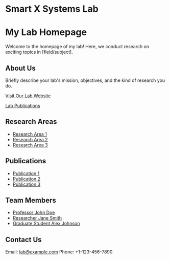 # Smart X Systems Lab
# My Lab Homepage

Welcome to the homepage of my lab! Here, we conduct research on exciting topics in [field/subject]. 

## About Us

Briefly describe your lab's mission, objectives, and the kind of research you do.

[Visit Our Lab Website](https://www.yourlabwebsite.com)

[Lab Publications](https://www.yourlabwebsite.com/publications.pdf)

## Research Areas

- [Research Area 1](https://www.yourlabwebsite.com/research-area1)
- [Research Area 2](https://www.yourlabwebsite.com/research-area2)
- [Research Area 3](https://www.yourlabwebsite.com/research-area3)


## Publications

- [Publication 1](https://www.yourlabwebsite.com/publication1)
- [Publication 2](https://www.yourlabwebsite.com/publication2)
- [Publication 3](https://www.yourlabwebsite.com/publication3)


## Team Members

- [Professor John Doe](https://www.yourlabwebsite.com/johndoe)
- [Researcher Jane Smith](https://www.yourlabwebsite.com/janesmith)
- [Graduate Student Alex Johnson](https://www.yourlabwebsite.com/alexjohnson)

## Contact Us

Email: lab@example.com
Phone: +1-123-456-7890
